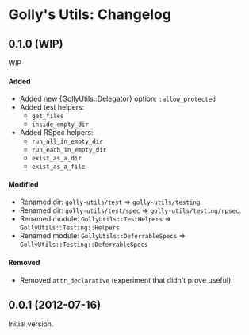 Golly's Utils: Changelog
========================

## 0.1.0 (WIP)

WIP

#### Added
* Added new {GollyUtils::Delegator} option: `:allow_protected`
* Added test helpers:
    * `get_files`
    * `inside_empty_dir`
* Added RSpec helpers:
  * `run_all_in_empty_dir`
  * `run_each_in_empty_dir`
  * `exist_as_a_dir`
  * `exist_as_a_file`

#### Modified
* Renamed dir: `golly-utils/test` => `golly-utils/testing`.
* Renamed dir: `golly-utils/test/spec` => `golly-utils/testing/rpsec`.
* Renamed module: `GollyUtils::TestHelpers` => `GollyUtils::Testing::Helpers`
* Renamed module: `GollyUtils::DeferrableSpecs` => `GollyUtils::Testing::DeferrableSpecs`

#### Removed
* Removed `attr_declarative` (experiment that didn't prove useful).

## 0.0.1 (2012-07-16)

Initial version.
